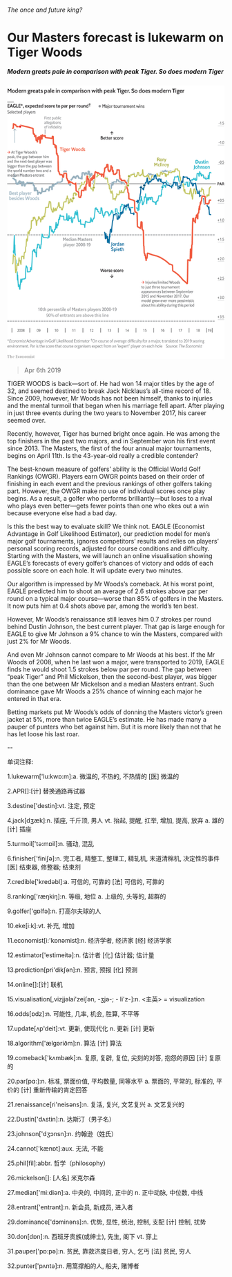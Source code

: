 ###### The once and future king?

# Our Masters forecast is lukewarm on Tiger Woods 

##### Modern greats pale in comparison with peak Tiger. So does modern Tiger 

![image](images/20190406_GDC587.png) 

> Apr 6th 2019 

TIGER WOODS is back—sort of. He had won 14 major titles by the age of 32, and seemed destined to break Jack Nicklaus’s all-time record of 18. Since 2009, however, Mr Woods has not been himself, thanks to injuries and the mental turmoil that began when his marriage fell apart. After playing in just three events during the two years to November 2017, his career seemed over. 

Recently, however, Tiger has burned bright once again. He was among the top finishers in the past two majors, and in September won his first event since 2013. The Masters, the first of the four annual major tournaments, begins on April 11th. Is the 43-year-old really a credible contender? 

The best-known measure of golfers’ ability is the Official World Golf Rankings (OWGR). Players earn OWGR points based on their order of finishing in each event and the previous rankings of other golfers taking part. However, the OWGR make no use of individual scores once play begins. As a result, a golfer who performs brilliantly—but loses to a rival who plays even better—gets fewer points than one who ekes out a win because everyone else had a bad day. 

Is this the best way to evaluate skill? We think not. EAGLE (Economist Advantage in Golf Likelihood Estimator), our prediction model for men’s major golf tournaments, ignores competitors’ results and relies on players’ personal scoring records, adjusted for course conditions and difficulty. Starting with the Masters, we will launch an online visualisation showing EAGLE’s forecasts of every golfer’s chances of victory and odds of each possible score on each hole. It will update every two minutes. 

Our algorithm is impressed by Mr Woods’s comeback. At his worst point, EAGLE predicted him to shoot an average of 2.6 strokes above par per round on a typical major course—worse than 85% of golfers in the Masters. It now puts him at 0.4 shots above par, among the world’s ten best. 

However, Mr Woods’s renaissance still leaves him 0.7 strokes per round behind Dustin Johnson, the best current player. That gap is large enough for EAGLE to give Mr Johnson a 9% chance to win the Masters, compared with just 2% for Mr Woods. 

And even Mr Johnson cannot compare to Mr Woods at his best. If the Mr Woods of 2008, when he last won a major, were transported to 2019, EAGLE finds he would shoot 1.5 strokes below par per round. The gap between “peak Tiger” and Phil Mickelson, then the second-best player, was bigger than the one between Mr Mickelson and a median Masters entrant. Such dominance gave Mr Woods a 25% chance of winning each major he entered in that era. 

Betting markets put Mr Woods’s odds of donning the Masters victor’s green jacket at 5%, more than twice EAGLE’s estimate. He has made many a pauper of punters who bet against him. But it is more likely than not that he has let loose his last roar. 

 

-- 

 单词注释:

1.lukewarm['lu:kwɒ:m]:a. 微温的, 不热的, 不热情的 [医] 微温的 

2.APR[]:[计] 替换通路再试器 

3.destine['destin]:vt. 注定, 预定 

4.jack[dʒæk]:n. 插座, 千斤顶, 男人 vt. 抬起, 提醒, 扛举, 增加, 提高, 放弃 a. 雄的 [计] 插座 

5.turmoil['tә:mɒil]:n. 骚动, 混乱 

6.finisher['finiʃә]:n. 完工者, 精整工, 整理工, 精轧机, 末道清棉机, 决定性的事件 [医] 结束器, 修整器; 结束剂 

7.credible['kredәbl]:a. 可信的, 可靠的 [法] 可信的, 可靠的 

8.ranking['ræŋkiŋ]:n. 等级, 地位 a. 上级的, 头等的, 超群的 

9.golfer['gɒlfә]:n. 打高尔夫球的人 

10.eke[i:k]:vt. 补充, 增加 

11.economist[i:'kɒnәmist]:n. 经济学者, 经济家 [经] 经济学家 

12.estimator['estimeitә]:n. 估计者 [化] 估计器; 估计量 

13.prediction[pri'dikʃәn]:n. 预言, 预报 [化] 预测 

14.online[]:[计] 联机 

15.visualisation[,vizjjәlai'zeiʃәn, -ʒjә-; - li'z-]:n. <主英> = visualization 

16.odds[ɒdz]:n. 可能性, 几率, 机会, 胜算, 不平等 

17.update[ʌp'deit]:vt. 更新, 使现代化 n. 更新 [计] 更新 

18.algorithm['ælgәriðm]:n. 算法 [计] 算法 

19.comeback['kʌmbæk]:n. 复原, 复辟, 复位, 尖刻的对答, 抱怨的原因 [计] 复原的 

20.par[pɑ:]:n. 标准, 票面价值, 平均数量, 同等水平 a. 票面的, 平常的, 标准的, 平价的 [计] 重新传输的肯定回答 

21.renaissance[ri'neisәns]:n. 复活, 复兴, 文艺复兴 a. 文艺复兴的 

22.Dustin['dʌstin]:n. 达斯汀（男子名） 

23.johnson['dʒɔnsn]:n. 约翰逊（姓氏） 

24.cannot['kænɒt]:aux. 无法, 不能 

25.phil[fil]:abbr. 哲学（philosophy） 

26.mickelson[]: [人名] 米克尔森 

27.median['mi:diәn]:a. 中央的, 中间的, 正中的 n. 正中动脉, 中位数, 中线 

28.entrant['entrәnt]:n. 新会员, 新成员, 进入者 

29.dominance['dɔminәns]:n. 优势, 显性, 统治, 控制, 支配 [计] 控制, 扰势 

30.don[dɒn]:n. 西班牙贵族(或绅士), 先生, 阁下 vt. 穿上 

31.pauper['pɒ:pә]:n. 贫民, 靠救济度日者, 穷人, 乞丐 [法] 贫民, 穷人 

32.punter['pʌntә]:n. 用篙撑船的人, 船夫, 赌博者 

